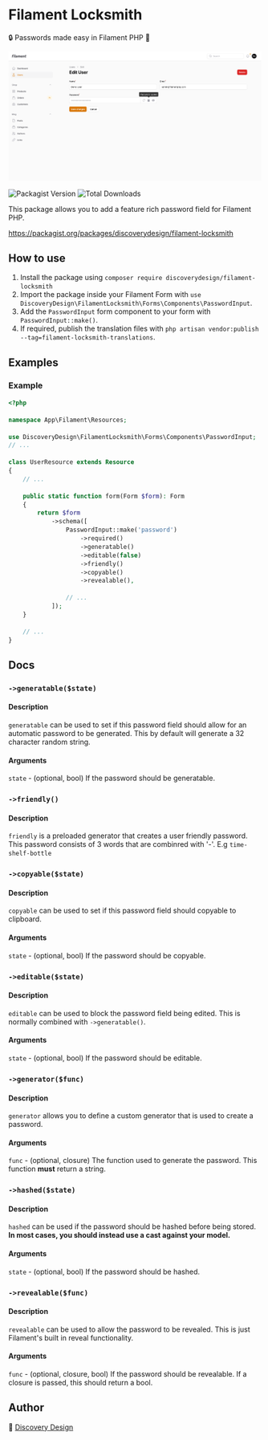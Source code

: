 # Filament Locksmith

🔒 Passwords made easy in Filament PHP 🤫

![Basic Example](https://raw.githubusercontent.com/discoverydesign/filament-locksmith/main/media/2.png)

![Packagist Version](https://img.shields.io/packagist/v/discoverydesign/filament-locksmith.svg)
![Total Downloads](https://img.shields.io/packagist/dt/discoverydesign/filament-locksmith.svg)

This package allows you to add a feature rich password field for Filament PHP.

https://packagist.org/packages/discoverydesign/filament-locksmith

## How to use
1. Install the package using `composer require discoverydesign/filament-locksmith`
2. Import the package inside your Filament Form with `use DiscoveryDesign\FilamentLocksmith\Forms\Components\PasswordInput`.
3. Add the `PasswordInput` form component to your form with `PasswordInput::make()`.
4. If required, publish the translation files with `php artisan vendor:publish --tag=filament-locksmith-translations`.

## Examples

### Example
```php
<?php

namespace App\Filament\Resources;

use DiscoveryDesign\FilamentLocksmith\Forms\Components\PasswordInput;
// ...

class UserResource extends Resource
{
    // ...

    public static function form(Form $form): Form
    {
        return $form
            ->schema([
                PasswordInput::make('password')
                    ->required()
                    ->generatable()
                    ->editable(false)
                    ->friendly()
                    ->copyable()
                    ->revealable(),
                    
                // ...
            ]);
    }
    
    // ...
}
```


## Docs

### `->generatable($state)`

#### Description
`generatable` can be used to set if this password field should allow for an automatic password to be generated. This by default will generate a 32 character random string.

#### Arguments
`state` - (optional, bool) If the password should be generatable.

### `->friendly()`

#### Description
`friendly` is a preloaded generator that creates a user friendly password. This password consists of 3 words that are combinred with '-'. E.g `time-shelf-bottle`

### `->copyable($state)`

#### Description
`copyable` can be used to set if this password field should copyable to clipboard.

#### Arguments
`state` - (optional, bool) If the password should be copyable.

### `->editable($state)`

#### Description
`editable` can be used to block the password field being edited. This is normally combined with `->generatable()`.

#### Arguments
`state` - (optional, bool) If the password should be editable.

### `->generator($func)`

#### Description
`generator` allows you to define a custom generator that is used to create a password.

#### Arguments
`func` - (optional, closure) The function used to generate the password. This function **must** return a string.

### `->hashed($state)`

#### Description
`hashed` can be used if the password should be hashed before being stored. **In most cases, you should instead use a cast against your model.**

#### Arguments
`state` - (optional, bool) If the password should be hashed.

### `->revealable($func)`

#### Description
`revealable` can be used to allow the password to be revealed. This is just Filament's built in reveal functionality.

#### Arguments
`func` - (optional, closure, bool) If the password should be revealable. If a closure is passed, this should return a bool.


## Author

🚀 [Discovery Design](https://discoverydesign.co.uk)

